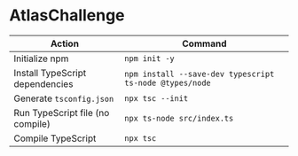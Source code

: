 # AtlasChallenge

| Action                           | Command                                                 |
| -------------------------------- | ------------------------------------------------------- |
| Initialize npm                   | `npm init -y`                                           |
| Install TypeScript dependencies  | `npm install --save-dev typescript ts-node @types/node` |
| Generate `tsconfig.json`         | `npx tsc --init`                                        |
| Run TypeScript file (no compile) | `npx ts-node src/index.ts`                              |
| Compile TypeScript               | `npx tsc`                                               |
